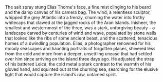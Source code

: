 The salt spray stung Elias Thorne's face, a fine mist clinging to his beard and the damp canvas of his camera bag.  The wind, a relentless sculptor, whipped the grey Atlantic into a frenzy, churning the water into frothy whitecaps that clawed at the jagged rocks of the Aran Islands.  Inisheer, the smallest and westernmost of the three, was a stark, unforgiving beauty – a landscape carved by centuries of wind and wave, populated by stone walls that looked like the ribs of some ancient beast, and the scattered, tenacious homes of a dwindling population.  Elias, a photographer renowned for his moody seascapes and haunting portraits of forgotten places, shivered less from the cold and more from a deeper, unsettling unease that had settled over him since arriving on the island three days ago.  He adjusted the strap of his battered Leica, the cold metal a stark contrast to the warmth of his gloved hand, and squinted out at the churning sea, searching for the elusive light that would capture the island’s raw, untamed spirit.
